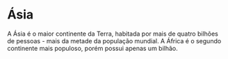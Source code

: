# Ásia

A Ásia é o maior continente da Terra, habitada por mais de quatro bilhões de
pessoas - mais da metade da população mundial. A África é o segundo continente
mais populoso, porém possui apenas um bilhão.
